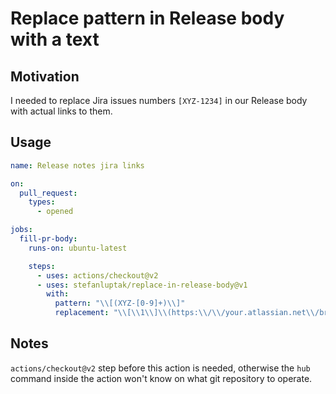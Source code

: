 # Replace pattern in Release body with a text

## Motivation

I needed to replace Jira issues numbers `[XYZ-1234]` in our Release body with actual links to them.

## Usage

```yaml
name: Release notes jira links

on:
  pull_request:
    types:
      - opened

jobs:
  fill-pr-body:
    runs-on: ubuntu-latest

    steps:
      - uses: actions/checkout@v2
      - uses: stefanluptak/replace-in-release-body@v1
        with:
          pattern: "\\[(XYZ-[0-9]+)\\]"
          replacement: "\\[\\1\\]\\(https:\\/\\/your.atlassian.net\\/browse\\/\\1\\)"
```

## Notes

`actions/checkout@v2` step before this action is needed, otherwise the `hub` command inside the action won't know on what git repository to operate.
